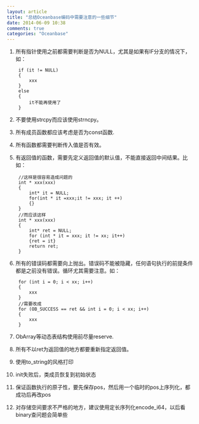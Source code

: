 ```yaml
---
layout: article
title: "总结Oceanbase编码中需要注意的一些细节"
date: 2014-06-09 10:38
comments: true
categories: "Oceanbase"
---
```


1. 所有指针使用之前都需要判断是否为NULL，尤其是如果有IF分支的情况下，如：

		if (it != NULL)
		{
			xxx
		}
		else
		{
			it不能再使用了
		}

1. 不要使用strcpy而应该使用strncpy。

1. 所有成员函数都应该考虑是否为const函数.

1. 所有函数都需要判断传入值是否有效。

1. 有返回值的函数，需要先定义返回值的默认值，不能直接返回中间结果。比如：

		//这样是很容易造成问题的
		int * xxx(xxx)
		{
			int* it = NULL;
			for(int * it =xxx;it != xxx; it ++)
			{}
		}
		//而应该这样
		int * xxx(xxx)
		{
			int* ret = NULL;
			for (int * it = xxx; it != xx; it++)
			{ret = it}
			return ret;
		}

1. 所有的错误码都需要向上抛出。错误码不能被隐藏，任何语句执行的前提条件都是之前没有错误。循环尤其需要注意。如：

		for (int i = 0; i < xx; i++)
		{
			xxx
		}
		//需要改成
		for (OB_SUCCESS == ret && int i = 0; i < xx; i++)
		{
			xxx
		}
		
1. ObArray等动态表结构使用前尽量reserve.

1. 所有不以ret为返回值的地方都要重新指定返回值。

2. 使用to_string的风格打印

2. init失败后，类成员恢复到初始状态

3. 保证函数执行的原子性，要先保存pos，然后用一个临时的pos上序列化，都成功后再改pos

4. 对存储空间要求不严格的地方，建议使用定长序列化encode_i64，以后看binary查问题会简单些
